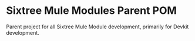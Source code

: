Sixtree Mule Modules Parent POM
===============================

Parent project for all Sixtree Mule Module development, primarily for Devkit development.

